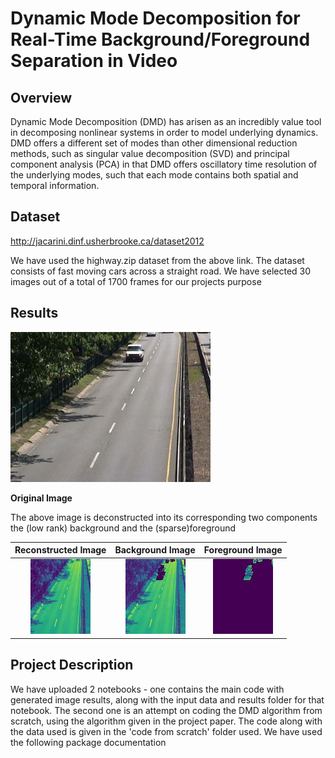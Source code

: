 # Dynamic Mode Decomposition for Real-Time Background/Foreground Separation in Video


## Overview

Dynamic Mode Decomposition (DMD) has arisen as an incredibly value tool in decomposing nonlinear systems in order to model underlying dynamics. DMD offers a different set of modes than other dimensional reduction methods, such as singular value decomposition (SVD) and principal component analysis (PCA) in that DMD offers oscillatory time resolution of the underlying modes, such that each mode contains both spatial and temporal information.


## Dataset

http://jacarini.dinf.usherbrooke.ca/dataset2012

We have used the highway.zip dataset from the above link.
The dataset consists of fast moving cars across a straight road.
We have selected 30 images out of a total of 1700 frames for our projects purpose 


## Results

![Screenshot](https://github.com/Abhinav-974/DMD-ML-Grp-3-Project/blob/main/Input/Input_Data/in000051.jpg)

**Original Image**

The above image is deconstructed into its corresponding two components the (low rank) background and the (sparse)foreground

|Reconstructed Image|Background Image|Foreground Image|
|:-:|:-:|:-:|
|![Reconstructed Image](https://github.com/Abhinav-974/DMD-ML-Grp-3-Project/blob/main/Results/Reconstructed_Images/in000051.jpg)|![Background Image](https://github.com/Abhinav-974/DMD-ML-Grp-3-Project/blob/main/Results/Background_Images/in000051.jpg)|![Foreground Image](https://github.com/Abhinav-974/DMD-ML-Grp-3-Project/blob/main/Results/Foreground_Images/in000051.jpg)|

## Project Description
We have uploaded 2 notebooks - one contains the main code with generated image results, along with the input data and results folder for that notebook. The second one is an attempt on coding the DMD algorithm from scratch, using the algorithm given in the project paper. The code along with the data used is given in the 'code from scratch' folder used. 
We have used the following package documentation 
